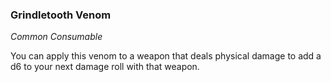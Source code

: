### Grindletooth Venom
_Common Consumable_

You can apply this venom to a weapon that deals physical damage to add a d6 to your next damage roll with that weapon.
